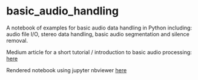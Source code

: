 # basic_audio_handling
A notebook of examples for basic audio data handling in Python including: audio file I/O, stereo data handling, basic audio segmentation and silence removal. 


Medium article for a short tutorial / introduction to basic audio processing: [here](https://medium.com/behavioral-signals-ai/basic-audio-handling-d4cc9c70d64d)

Rendered notebook using jupyter nbviewer [here](https://nbviewer.jupyter.org/github/tyiannak/basic_audio_handling/blob/master/notebobok.ipynb)
